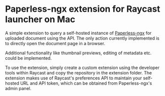 # Paperless-ngx extension for Raycast launcher on Mac

A simple extension to query a self-hosted instance of [Paperless-ngx](https://github.com/paperless-ngx/paperless-ngx) for uploaded document using the API. The only action currently implemented is to directly open the document page in a browser.

Additional functionality like thumbnail previews, editing of metadata etc. could be implemented.

To use the extension, simply create a custom extension using the developer tools within Raycast and copy the repository in the extension folder. The extension makes use of Raycast's preferences API to maintain your self-hosted URL and API token, which can be obtained from Paperless-ngx's admin panel.